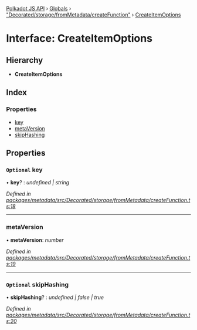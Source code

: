 [Polkadot JS API](../README.md) › [Globals](../globals.md) › ["Decorated/storage/fromMetadata/createFunction"](../modules/_decorated_storage_frommetadata_createfunction_.md) › [CreateItemOptions](_decorated_storage_frommetadata_createfunction_.createitemoptions.md)

# Interface: CreateItemOptions

## Hierarchy

* **CreateItemOptions**

## Index

### Properties

* [key](_decorated_storage_frommetadata_createfunction_.createitemoptions.md#optional-key)
* [metaVersion](_decorated_storage_frommetadata_createfunction_.createitemoptions.md#metaversion)
* [skipHashing](_decorated_storage_frommetadata_createfunction_.createitemoptions.md#optional-skiphashing)

## Properties

### `Optional` key

• **key**? : *undefined | string*

*Defined in [packages/metadata/src/Decorated/storage/fromMetadata/createFunction.ts:18](https://github.com/polkadot-js/api/blob/2b6aa7972/packages/metadata/src/Decorated/storage/fromMetadata/createFunction.ts#L18)*

___

###  metaVersion

• **metaVersion**: *number*

*Defined in [packages/metadata/src/Decorated/storage/fromMetadata/createFunction.ts:19](https://github.com/polkadot-js/api/blob/2b6aa7972/packages/metadata/src/Decorated/storage/fromMetadata/createFunction.ts#L19)*

___

### `Optional` skipHashing

• **skipHashing**? : *undefined | false | true*

*Defined in [packages/metadata/src/Decorated/storage/fromMetadata/createFunction.ts:20](https://github.com/polkadot-js/api/blob/2b6aa7972/packages/metadata/src/Decorated/storage/fromMetadata/createFunction.ts#L20)*
